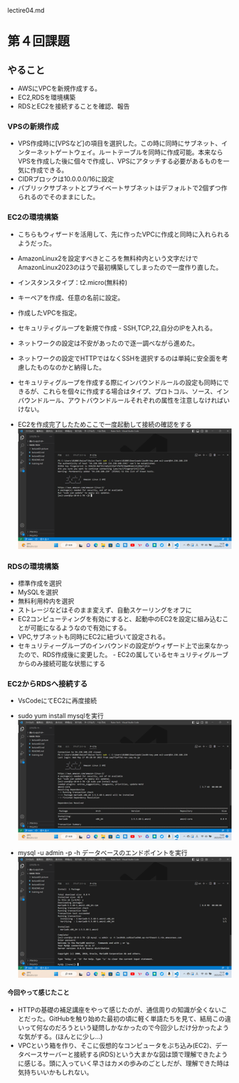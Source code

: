 lectire04.md

# 第４回課題
## やること
* AWSにVPCを新規作成する。
* EC2,RDSを環境構築
* RDSとEC2を接続することを確認、報告

### VPSの新規作成

- VPS作成時に[VPSなど]の項目を選択した。この時に同時にサブネット、インターネットゲートウェイ。ルートテーブルを同時に作成可能。本来ならVPSを作成した後に個々で作成し、VPSにアタッチする必要があるものを一気に作成できる。
- CIDRブロックは10.0.0.0/16に設定
- パブリックサブネットとプライベートサブネットはデフォルトで2個ずつ作られるのでそのままにした。

### EC2の環境構築
- こちらもウィザードを活用して、先に作ったVPCに作成と同時に入れられるようだった。
- AmazonLinux2を設定すべきところを無料枠内という文字だけでAmazonLinux2023のほうで最初構築してしまったので一度作り直した。
- インスタンスタイプ：t2.micro(無料枠)
- キーペアを作成、任意の名前に設定。
- 作成したVPCを指定。
- セキュリティグループを新規で作成
            - SSH,TCP,22,自分のIPを入れる。
- ネットワークの設定は不安があったので逐一調べながら進めた。
- ネットワークの設定でHTTPではなくSSHを選択するのは単純に安全面を考慮したものなのかと納得した。
- セキュリティグループを作成する際にインバウンドルールの設定も同時にできるが、これらを個々に作成する場合はタイプ、プロトコル、ソース、インバウンドルール、アウトバウンドルールそれぞれの属性を注意しなければいけない。

- EC2を作成完了したためここで一度起動して接続の確認をする
![EC2の接続確認](/lecture04_img/ec2-check.png)

### RDSの環境構築
- 標準作成を選択
- MySQLを選択
- 無料利用枠内を選択
- ストレージなどはそのまま変えず、自動スケーリングをオフに
- EC2コンピューティングを有効にすると、起動中のEC2を設定に組み込むことが可能になるようなので有効にする。
- VPC,サブネットも同時にEC2に紐づいて設定される。
- セキュリティーグループのインバウンドの設定がウィザード上で出来なかったので、RDS作成後に変更した。
            - EC2の属しているセキュリティグルーブからのみ接続可能な状態にする

### EC2からRDSへ接続する
- VsCodeにてEC2に再度接続
- sudo yum install mysqlを実行
![MySQLのインストール](/lecture04_img/mysql-install.png)

- mysql -u admin -p -h データベースのエンドポイントを実行
![RDS接続](/lecture04_img/rds-ec2-connect.png)


#### 今回やって感じたこと
- HTTPの基礎の補足講座をやって感じたのが、通信周りの知識が全くないことだった。GitHubを触り始めた最初の頃に軽く単語たちを見て、結局この違いって何なのだろうという疑問しかなかったので今回少しだけ分かったような気がする。(ほんとに少し...)
- VPCという箱を作り、そこに仮想的なコンピュータをぶち込み(EC2)、データベースサーバーと接続する(RDS)という大まかな図は頭で理解できたように感じる。頭に入っていく早さはカメの歩みのごとしだが、理解できた時は気持ちいいかもしれない。